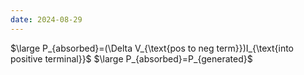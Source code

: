 ```yaml
---
date: 2024-08-29
---
```

$\large P_{absorbed}=(\Delta V_{\text{pos to neg term}})I_{\text{into positive terminal}}$
$\large P_{absorbed}=P_{generated}$

